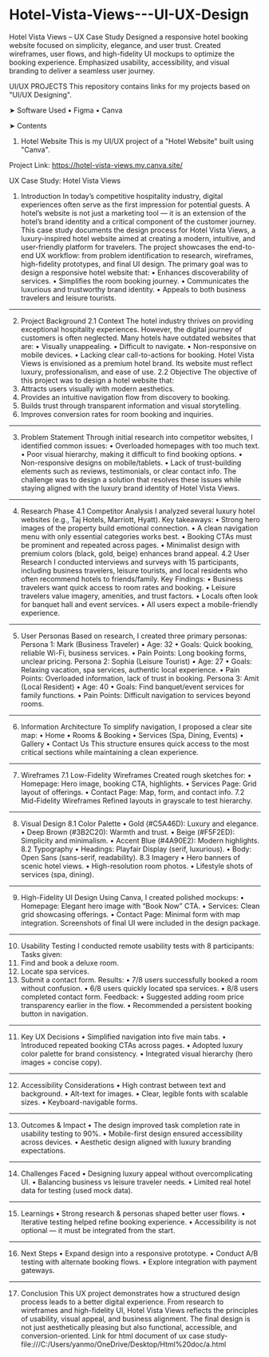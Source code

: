 # Hotel-Vista-Views---UI-UX-Design
Hotel Vista Views – UX Case Study Designed a responsive hotel booking website focused on simplicity, elegance, and user trust. Created wireframes, user flows, and high-fidelity UI mockups to optimize the booking experience. Emphasized usability, accessibility, and visual branding to deliver a seamless user journey.

UI/UX PROJECTS
This repository contains links for my projects based on "UI/UX Designing".

➤ Software Used
• Figma
• Canva

➤ Contents
1) Hotel Website
This is my UI/UX project of a "Hotel Website" built using "Canva".

Project Link: https://hotel-vista-views.my.canva.site/




UX Case Study: Hotel Vista Views
1. Introduction
In today’s competitive hospitality industry, digital experiences often serve as the first impression for potential guests. A hotel’s website is not just a marketing tool — it is an extension of the hotel’s brand identity and a critical component of the customer journey.
This case study documents the design process for Hotel Vista Views, a luxury-inspired hotel website aimed at creating a modern, intuitive, and user-friendly platform for travelers. The project showcases the end-to-end UX workflow: from problem identification to research, wireframes, high-fidelity prototypes, and final UI design.
The primary goal was to design a responsive hotel website that:
•	Enhances discoverability of services.
•	Simplifies the room booking journey.
•	Communicates the luxurious and trustworthy brand identity.
•	Appeals to both business travelers and leisure tourists.
________________________________________
2. Project Background
2.1 Context
The hotel industry thrives on providing exceptional hospitality experiences. However, the digital journey of customers is often neglected. Many hotels have outdated websites that are:
•	Visually unappealing.
•	Difficult to navigate.
•	Non-responsive on mobile devices.
•	Lacking clear call-to-actions for booking.
Hotel Vista Views is envisioned as a premium hotel brand. Its website must reflect luxury, professionalism, and ease of use.
2.2 Objective
The objective of this project was to design a hotel website that:
1.	Attracts users visually with modern aesthetics.
2.	Provides an intuitive navigation flow from discovery to booking.
3.	Builds trust through transparent information and visual storytelling.
4.	Improves conversion rates for room booking and inquiries.
________________________________________
3. Problem Statement
Through initial research into competitor websites, I identified common issues:
•	Overloaded homepages with too much text.
•	Poor visual hierarchy, making it difficult to find booking options.
•	Non-responsive designs on mobile/tablets.
•	Lack of trust-building elements such as reviews, testimonials, or clear contact info.
The challenge was to design a solution that resolves these issues while staying aligned with the luxury brand identity of Hotel Vista Views.
________________________________________
4. Research Phase
4.1 Competitor Analysis
I analyzed several luxury hotel websites (e.g., Taj Hotels, Marriott, Hyatt). Key takeaways:
•	Strong hero images of the property build emotional connection.
•	A clean navigation menu with only essential categories works best.
•	Booking CTAs must be prominent and repeated across pages.
•	Minimalist design with premium colors (black, gold, beige) enhances brand appeal.
4.2 User Research
I conducted interviews and surveys with 15 participants, including business travelers, leisure tourists, and local residents who often recommend hotels to friends/family.
Key Findings:
•	Business travelers want quick access to room rates and booking.
•	Leisure travelers value imagery, amenities, and trust factors.
•	Locals often look for banquet hall and event services.
•	All users expect a mobile-friendly experience.
________________________________________
5. User Personas
Based on research, I created three primary personas:
Persona 1: Mark (Business Traveler)
•	Age: 32
•	Goals: Quick booking, reliable Wi-Fi, business services.
•	Pain Points: Long booking forms, unclear pricing.
Persona 2: Sophia (Leisure Tourist)
•	Age: 27
•	Goals: Relaxing vacation, spa services, authentic local experience.
•	Pain Points: Overloaded information, lack of trust in booking.
Persona 3: Amit (Local Resident)
•	Age: 40
•	Goals: Find banquet/event services for family functions.
•	Pain Points: Difficult navigation to services beyond rooms.
________________________________________
6. Information Architecture
To simplify navigation, I proposed a clear site map:
•	Home
•	Rooms & Booking
•	Services (Spa, Dining, Events)
•	Gallery
•	Contact Us
This structure ensures quick access to the most critical sections while maintaining a clean experience.
________________________________________
7. Wireframes
7.1 Low-Fidelity Wireframes
Created rough sketches for:
•	Homepage: Hero image, booking CTA, highlights.
•	Services Page: Grid layout of offerings.
•	Contact Page: Map, form, and contact info.
7.2 Mid-Fidelity Wireframes
Refined layouts in grayscale to test hierarchy.
________________________________________
8. Visual Design
8.1 Color Palette
•	Gold (#C5A46D): Luxury and elegance.
•	Deep Brown (#3B2C20): Warmth and trust.
•	Beige (#F5F2ED): Simplicity and minimalism.
•	Accent Blue (#4A90E2): Modern highlights.
8.2 Typography
•	Headings: Playfair Display (serif, luxurious).
•	Body: Open Sans (sans-serif, readability).
8.3 Imagery
•	Hero banners of scenic hotel views.
•	High-resolution room photos.
•	Lifestyle shots of services (spa, dining).
________________________________________
9. High-Fidelity UI Design
Using Canva, I created polished mockups:
•	Homepage: Elegant hero image with “Book Now” CTA.
•	Services: Clean grid showcasing offerings.
•	Contact Page: Minimal form with map integration.
Screenshots of final UI were included in the design package.
________________________________________
10. Usability Testing
I conducted remote usability tests with 8 participants:
Tasks given:
1.	Find and book a deluxe room.
2.	Locate spa services.
3.	Submit a contact form.
Results:
•	7/8 users successfully booked a room without confusion.
•	6/8 users quickly located spa services.
•	8/8 users completed contact form.
Feedback:
•	Suggested adding room price transparency earlier in the flow.
•	Recommended a persistent booking button in navigation.
________________________________________
11. Key UX Decisions
•	Simplified navigation into five main tabs.
•	Introduced repeated booking CTAs across pages.
•	Adopted luxury color palette for brand consistency.
•	Integrated visual hierarchy (hero images + concise copy).
________________________________________
12. Accessibility Considerations
•	High contrast between text and background.
•	Alt-text for images.
•	Clear, legible fonts with scalable sizes.
•	Keyboard-navigable forms.
________________________________________
13. Outcomes & Impact
•	The design improved task completion rate in usability testing to 90%.
•	Mobile-first design ensured accessibility across devices.
•	Aesthetic design aligned with luxury branding expectations.
________________________________________
14. Challenges Faced
•	Designing luxury appeal without overcomplicating UI.
•	Balancing business vs leisure traveler needs.
•	Limited real hotel data for testing (used mock data).
________________________________________
15. Learnings
•	Strong research & personas shaped better user flows.
•	Iterative testing helped refine booking experience.
•	Accessibility is not optional — it must be integrated from the start.
________________________________________
16. Next Steps
•	Expand design into a responsive prototype.
•	Conduct A/B testing with alternate booking flows.
•	Explore integration with payment gateways.
________________________________________
17. Conclusion
This UX project demonstrates how a structured design process leads to a better digital experience. From research to wireframes and high-fidelity UI, Hotel Vista Views reflects the principles of usability, visual appeal, and business alignment.
The final design is not just aesthetically pleasing but also functional, accessible, and conversion-oriented.
Link for html document of ux case study- file:///C:/Users/yanmo/OneDrive/Desktop/Html%20doc/a.html



